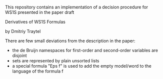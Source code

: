 This repository contains an implementation of a decision procedure for WS1S presented in the paper draft

  Derivatives of WS1S Formulas
  
by Dmitriy Traytel


There are few small deviations from the description in the paper:

* the de Bruijn namespaces for first-order and second-order variables are disjoint
* sets are represented by plain unsorted lists
* a special formula "Eps f" is used to add the empty model/word to the language of the formula f
